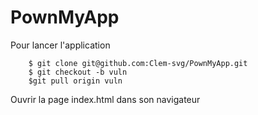 # PownMyApp

Pour lancer l'application 

```
    $ git clone git@github.com:Clem-svg/PownMyApp.git
    $ git checkout -b vuln
    $git pull origin vuln
```

Ouvrir la page index.html dans son navigateur
